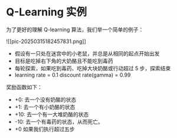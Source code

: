 # Q-Learning 实例

为了更好的理解 Q-learning 算法，我们举一个简单的例子：

![[pic-20250315182457831.png]]

- 假设有一只处在迷宫中的小老鼠，并总是从相同的起点开始出发
- 目标是吃掉右下角的大奶酪且不能吃到毒药
- 每轮探索，如果吃到毒药、吃掉大块奶酪或行动超过 5 步，探索结束
- learning rate = 0.1    discount rate(gamma) = 0.99

奖励函数如下：

- +0: 去一个没有奶酪的状态
- +1: 去一个有小奶酪的状态
- +10: 去一个有一大堆奶酪的状态
- -10: 去一个有毒药的状态，从而死亡。
- +0 如果我们执行超过五步